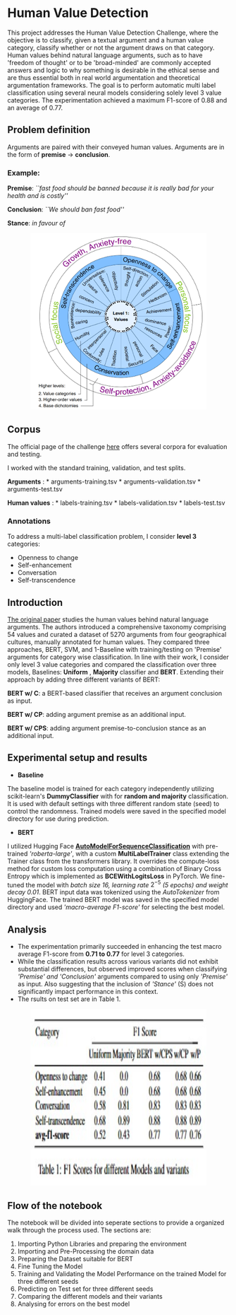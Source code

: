 # Human Value Detection
This project addresses the Human Value Detection Challenge, where the objective is to classify, given a textual argument and a human value category, classify whether or not the argument draws on that category. 
Human values behind natural language arguments, such as to have 'freedom of thought' or to be 'broad-minded' are commonly accepted answers and logic to why something is desirable in the ethical sense and are thus essential both in real world argumentation and theoretical argumentation frameworks. The goal is to perform automatic multi label classification using several neural models considering solely level 3 value categories. The experimentation achieved a maximum F1-score of 0.88 and an average of 0.77.

## Problem definition

Arguments are paired with their conveyed human values.
Arguments are in the form of **premise** $\rightarrow$ **conclusion**.

### Example:

**Premise**: *``fast food should be banned because it is really bad for your health and is costly''*

**Conclusion**: *``We should ban fast food''*

**Stance**: *in favour of*

<p align="center">
    <img src="images/human_values.png", style="width: 400px; height: 400px;"/></center>
</p>

## Corpus

The official page of the challenge [here](https://touche.webis.de/semeval23/touche23-web/) offers several corpora for evaluation and testing.

I worked with the standard training, validation, and test splits.

**Arguments** : * arguments-training.tsv * arguments-validation.tsv * arguments-test.tsv

**Human values** : * labels-training.tsv * labels-validation.tsv * labels-test.tsv

### Annotations

To address a multi-label classification problem, I consider **level 3** categories:

* Openness to change
* Self-enhancement
* Conversation
* Self-transcendence

## Introduction

[The original paper](https://downloads.webis.de/publications/papers/kiesel_2022b.pdf) studies the human values behind natural language arguments. The authors introduced a comprehensive taxonomy comprising 54 values and curated a  dataset of 5270 arguments from four geographical cultures, manually annotated for human values. They compared three approaches, BERT, SVM, and 1-Baseline with training/testing on 'Premise' arguments for category wise classification.
In line with their work, I consider only level 3 value categories and compared the classification over three models, Baselines: **Uniform** , **Majority** classifier and **BERT**. Extending their approach by adding three different variants of BERT:

**BERT w/ C**: a BERT-based classifier that receives an argument conclusion as input.

**BERT w/ CP**: adding argument premise as an additional input.

**BERT w/ CPS**: adding argument premise-to-conclusion stance as an additional input.


## Experimental setup and results
* **Baseline**
  
The baseline model is trained for each category independently utilizing scikit-learn's **DummyClassifier** with for **random and majority** classification. It is used with default settings with three different random state (seed) to control the randomness. Trained models were saved in the specified model directory for use during prediction.
* **BERT**
  
I utilized Hugging Face [**AutoModelForSequenceClassification**](https://huggingface.co/docs/transformers/model_doc/auto#transformers.AutoModelForSequenceClassification) with pre-trained *'roberta-large'*, with a custom **MultiLabelTrainer** class extending the Trainer class from the transformers library. It overrides the compute-loss method for custom loss computation using a combination of Binary Cross Entropy which is implemented as **BCEWithLogitsLoss** in PyTorch. We fine-tuned the model with *batch size 16, learning rate* $2^{-5}$ *(5 epochs) and weight decay 0.01*. BERT input data was tokenized using the *AutoTokenizer* from HuggingFace. The trained BERT model was saved in the specified model directory and used *'macro-average F1-score'* for selecting the best model. 

## Analysis
* The experimentation primarily succeeded in enhancing the test macro average F1-score from **0.71 to 0.77** for level 3 categories.
* While the classification results across various variants did not exhibit substantial differences, but observed improved scores when classifying *'Premise' and 'Conclusion'* arguments compared to using only *'Premise'* as input. Also suggesting that the inclusion of *'Stance'* (S) does not significantly impact performance in this context.
* The rsults on test set are in Table 1.
<p align="center">
    <img src="images/metrics.jpeg", style="width: 400px; height: 400px;"/></center>
</p>

## Flow of the notebook
The notebook will be divided into seperate sections to provide a organized walk through the process used. The sections are:

1. Importing Python Libraries and preparing the environment
2. Importing and Pre-Processing the domain data
3. Preparing the Dataset suitable for BERT
4. Fine Tuning the Model
5. Training and Validating the Model Performance on the trained Model for three different seeds
6. Predicting on Test set for three different seeds
7. Comparing the different models and their variants
8. Analysing for errors on the best model
